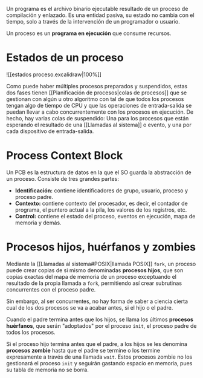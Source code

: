 
Un programa es el archivo binario ejecutable resultado de un proceso de compilación y enlazado. Es una entidad pasiva, su estado no cambia con el tiempo, solo a través de la intervención de un programador o usuario.

Un proceso es un **programa en ejecución** que consume recursos.

# Estados de un proceso

![[estados proceso.excalidraw|100%]]

Como puede haber múltiples procesos preparados y suspendidos, estas dos fases tienen [[Planificación de procesos|colas de procesos]] que se gestionan con algún u otro algoritmo con tal de que todos los procesos tengan algo de tiempo de CPU y que las operaciones de entrada-salida se puedan llevar a cabo concurrentemente con los procesos en ejecución. De hecho, hay varias colas de suspendido: Una para los procesos que están esperando el resultado de una [[Llamadas al sistema]] o evento, y una por cada dispositivo de entrada-salida.

# Process Context Block

Un PCB es la estructura de datos en la que el SO guarda la abstracción de un proceso. Consiste de tres grandes partes: 
- **Identificación:** contiene identificadores de grupo, usuario, proceso y proceso padre.
- **Contexto:** contiene contexto del procesador, es decir, el contador de programa, el puntero actual a la pila, los valores de los registros, etc.
- **Control:** contiene el estado del proceso, eventos en ejecución, mapa de memoria y demás.

# Procesos hijos, huérfanos y zombies

Mediante la [[Llamadas al sistema#POSIX|llamada POSIX]] `fork`, un proceso puede crear copias de si mismo denominadas **procesos hijos**, que son copias exactas del mapa de memoria de un proceso exceptuando el resultado de la propia llamada a `fork`, permitiendo así crear subrutinas concurrentes con el proceso padre.

Sin embargo, al ser concurrentes, no hay forma de saber a ciencia cierta cual de los dos procesos se va a acabar antes, si el hijo o el padre.

Cuando el padre termina antes que los hijos, se llama los últimos **procesos huérfanos**, que serán "adoptados" por el proceso `init`, el proceso padre de todos los procesos.

Si el proceso hijo termina antes que el padre, a los hijos se les denomina **procesos zombie** hasta que el padre se termine o los termine expresamente a través de una llamada `wait`. Estos procesos zombie no los gestionará el proceso `init` y seguirán gastando espacio en memoria, pues su tabla de memoria no se borra.